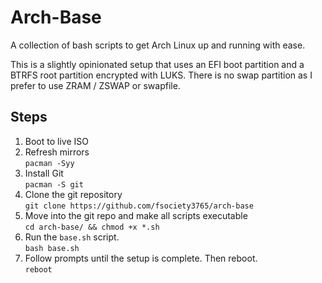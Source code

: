 # Arch-Base
A collection of bash scripts to get Arch Linux up and running with ease.

This is a slightly opinionated setup that uses an EFI boot partition and a BTRFS root partition encrypted with LUKS. There is no swap partition as I prefer to use ZRAM / ZSWAP or swapfile. 

## Steps
1. Boot to live ISO
2. Refresh mirrors  
```pacman -Syy```
4. Install Git   
```pacman -S git```  
5. Clone the git repository  
```git clone https://github.com/fsociety3765/arch-base```
6. Move into the git repo and make all scripts executable  
```cd arch-base/ && chmod +x *.sh```
7. Run the `base.sh` script.  
```bash base.sh```  
8. Follow prompts until the setup is complete. Then reboot.  
```reboot```
